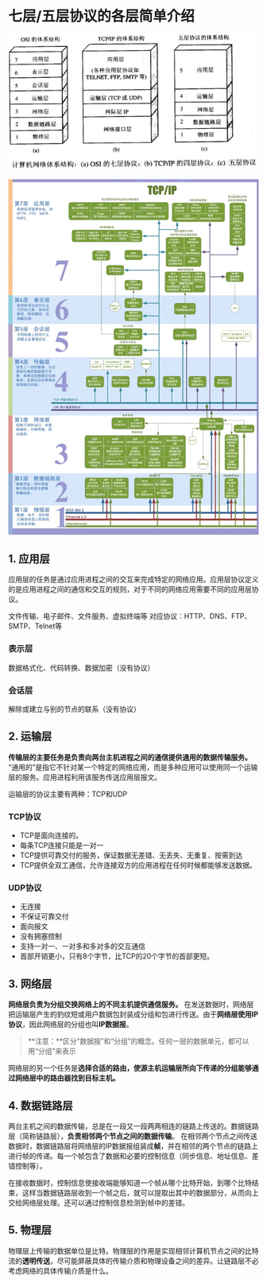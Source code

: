 # 七层/五层协议的各层简单介绍

![](media/15929875616482/15929876612685.jpg)

![](media/15929875616482/15929894268647.jpg)
## 1. 应用层

应用层的任务是通过应用进程之间的交互来完成特定的网络应用。应用层协议定义的是应用进程之间的通信和交互的规则，对于不同的网络应用需要不同的应用层协议。

文件传输、电子邮件、文件服务、虚拟终端等
对应协议：HTTP、DNS、FTP、SMTP、Telnet等

### 表示层

数据格式化、代码转换、数据加密（没有协议）

### 会话层

解除或建立与别的节点的联系（没有协议）

## 2. 运输层

**传输层的主要任务是负责向两台主机进程之间的通信提供通用的数据传输服务。**
“通用的”是指它不针对某一个特定的网络应用，而是多种应用可以使用同一个运输层的服务。应用进程利用该服务传送应用层报文。

运输层的协议主要有两种：TCP和UDP

### TCP协议

- TCP是面向连接的。
- 每条TCP连接只能是一对一
- TCP提供可靠交付的服务，保证数据无差错、无丢失、无重复、按需到达
- TCP提供全双工通信，允许连接双方的应用进程在任何时候都能够发送数据。

### UDP协议

- 无连接
- 不保证可靠交付
- 面向报文
- 没有拥塞控制
- 支持一对一、一对多和多对多的交互通信
- 首部开销更小，只有8个字节，比TCP的20个字节的首部更短。

## 3. 网络层

**网络层负责为分组交换网络上的不同主机提供通信服务。**
在发送数据时，网络层把运输层产生的豹纹短或用户数据包封装成分组和包进行传送。由于**网络层使用IP协议**，因此网络层的分组也叫**IP数据报**。

> **注意：**区分“数据报”和“分组”的概念。任何一层的数据单元，都可以用“分组”来表示

网络层的另一个任务是**选择合适的路由，使源主机运输层所向下传递的分组能够通过网络层中的路由器找到目标主机。**


## 4. 数据链路层

两台主机之间的数据传输，总是在一段又一段两两相连的链路上传送的。数据链路层（简称链路层），**负责相邻两个节点之间的数据传输**。
在相邻两个节点之间传送数据时，数据链路层将网络层的IP数据报组装成**帧**，并在相邻的两个节点的链路上进行帧的传递。每一个帧包含了数据和必要的控制信息（同步信息、地址信息、差错控制等）。

在接收数据时，控制信息使接收端能够知道一个帧从哪个比特开始，到哪个比特结束，这样当数据链路层收到一个帧之后，就可以提取出其中的数据部分，从而向上交给网络层处理。还可以通过控制信息检测到帧中的差错。

## 5. 物理层

物理层上传输的数据单位是比特。物理层的作用是实现相邻计算机节点之间的比特流的**透明传送**，尽可能屏蔽具体的传输介质和物理设备之间的差异。让链路层不必考虑网络的具体传输介质是什么。

